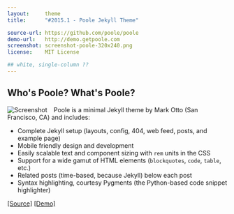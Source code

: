 ```yaml
---
layout:     theme
title:      "#2015.1 - Poole Jekyll Theme"

source-url: https://github.com/poole/poole 
demo-url:   http://demo.getpoole.com
screenshot: screenshot-poole-320x240.png
license:    MIT License

## white, single-column ??
---
```



## Who's Poole? What's Poole?

<a href="{{page.demo-url}}"><img src="{{site.url}}/i/{{page.screenshot}}" alt="Screenshot" style="float:left; margin:0 15px 0 0;"></a>


Poole is a minimal Jekyll theme by Mark Otto (San Francisco, CA) and includes:

- Complete Jekyll setup (layouts, config, 404, web feed, posts, and example page)
- Mobile friendly design and development
- Easily scalable text and component sizing with `rem` units in the CSS
- Support for a wide gamut of HTML elements (`blockquotes`, `code`, `table`, etc.)
- Related posts (time-based, because Jekyll) below each post
- Syntax highlighting, courtesy Pygments (the Python-based code snippet highlighter)

[[Source]]({{page.source-url}}) [[Demo]]({{page.demo-url}})

